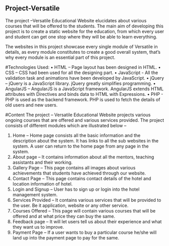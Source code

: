 ## Project-Versatile
The project –Versatile Educational Website elucidates about various courses that will be offered to the students.  The main aim of developing this project is to create a static website for the education, from which every user and student can get one stop where they will be able to learn everything.

The websites in this project showcase every single module of Versatile in details, as every module constitutes to create a good overall system, that’s why every module is an essential part of this project.

#Technologies Used: 
•	HTML – Page layout has been designed in HTML. 
•	CSS – CSS had been used for all the designing part. 
•	JavaScript - All the validation task and animations have been developed by JavaScript. 
•	jQuery – jQuery is a JavaScript library. jQuery greatly simplifies programming. 
•	AngularJS – AngularJS is a JavaScript framework. AngularJS extends HTML attributes with Directives and binds data to HTML with Expressions. 
•	PHP - PHP is used as the backend framework. PHP is used to fetch the details of old users and new users.

#Content
The project – Versatile Educational Website projects various ongoing courses that are offered and various services provided.
The project consists of different modules which are illustrated below – 
1.	Home – Home page consists all the basic information and the description about the system. It has links to all the sub websites in the system. A user can return to the home page from any page in the system. 
2.	About page – It contains information about all the mentors, teaching assistants and their working.  
3.	Gallery Page – This page contains all images about various achievements that students have achieved through our website.
4.	Contact Page – This page contains contact details of the hotel and location information of hotel. 
5.	Login and Signup – User has to sign up or login into the hotel management system.
6.	Services Provided – It contains various services that will be provided to the user. Be it application, website or any other service.
7.	Courses Offered – This page will contain various courses that will be offered and at what price they can buy the same.
8.	Feedback page – It will let users tell us about their experience and what they want us to improve.	
9.	Payment Page – If a user wants to buy a particular course he/she will land up into the payment page to pay for the same. 

